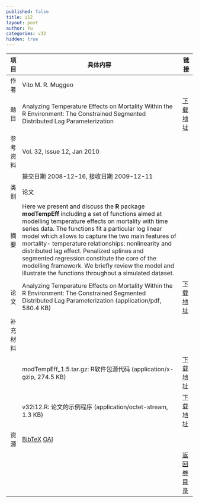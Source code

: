 ```yaml
---
published: false
title: i12
layout: post
author: Yu
categories: v32
hidden: true
---
```


| 项目 | 具体内容 | 链接 |
|---:|---|---|
| 作者 | Vito M. R. Muggeo| |
| 题目 |Analyzing Temperature Effects on Mortality Within the R Environment: The Constrained Segmented Distributed Lag Parameterization | [下载地址](http://www.jstatsoft.org/v32/i12/paper) |
| 参考资料 |Vol. 32, Issue 12, Jan 2010 | |
| | 提交日期 2008-12-16, 接收日期 2009-12-11| | 
| 类别 | 论文| |
| 摘要 | Here we present and discuss the <b>R</b> package <b>modTempEff</b> including a set of functions aimed at modelling temperature effects on mortality with time series data. The functions fit a particular log linear model which allows to capture the two main features of mortality- temperature relationships: nonlinearity and distributed lag effect. Penalized splines and segmented regression constitute the core of the modelling framework. We briefly review the model and illustrate the functions throughout a simulated dataset.| |
| 论文 | Analyzing Temperature Effects on Mortality Within the R Environment: The Constrained Segmented Distributed Lag Parameterization  (application/pdf, 580.4 KB)| [下载地址](http://www.jstatsoft.org/v32/i12/paper) |
| 补充材料 | | |
| |modTempEff_1.5.tar.gz: R软件包源代码  (application/x-gzip, 274.5 KB)|  [下载地址](http://www.jstatsoft.org/v32/i12/supp/1) |
| |v32i12.R: 论文的示例程序  (application/octet-stream, 1.3 KB)|  [下载地址](http://www.jstatsoft.org/v32/i12/supp/2) |
| 资源 | [BibTeX](http://www.jstatsoft.org/v32/i12/bibtex) [OAI](http://www.jstatsoft.org/oai?verb=GetRecord&identifier=oai.jstatsoft/v32/i12&prefix=oai_dc)| |
| |  | [返回卷目录]({{site.baseurl}}/volume/v32.html) |